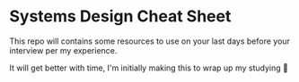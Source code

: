 # Systems Design Cheat Sheet
This repo will contains some resources to use on your last days before your interview per my experience. 

It will get better with time, I'm initially making this to wrap up my studying :rocket: